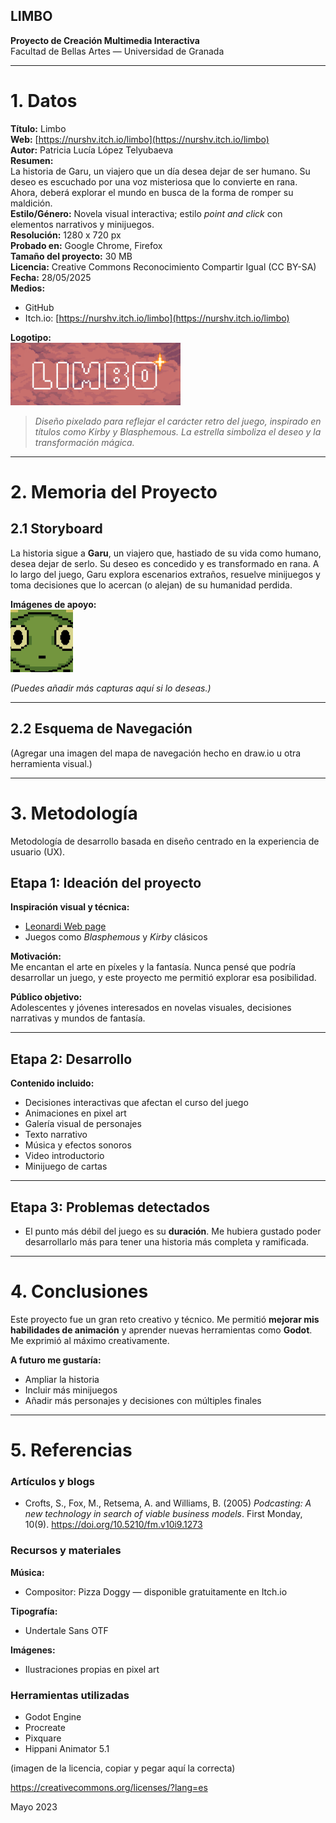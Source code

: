 ## LIMBO

**Proyecto de Creación Multimedia Interactiva**  
Facultad de Bellas Artes — Universidad de Granada

---

# 1. Datos

**Título:** Limbo  
**Web:** [https://nurshv.itch.io/limbo](https://nurshv.itch.io/limbo)  
**Autor:** Patricia Lucía López Telyubaeva  
**Resumen:**  
La historia de Garu, un viajero que un día desea dejar de ser humano. Su deseo es escuchado por una voz misteriosa que lo convierte en rana. Ahora, deberá explorar el mundo en busca de la forma de romper su maldición.  
**Estilo/Género:** Novela visual interactiva; estilo *point and click* con elementos narrativos y minijuegos.  
**Resolución:** 1280 x 720 px  
**Probado en:** Google Chrome, Firefox  
**Tamaño del proyecto:** 30 MB  
**Licencia:** Creative Commons Reconocimiento Compartir Igual (CC BY-SA)  
**Fecha:** 28/05/2025  
**Medios:**
- GitHub  
- Itch.io: [https://nurshv.itch.io/limbo](https://nurshv.itch.io/limbo)

**Logotipo:**  
<img src="logolimbo.png" alt="logotipo limbo" height="100">

> *Diseño pixelado para reflejar el carácter retro del juego, inspirado en títulos como Kirby y Blasphemous. La estrella simboliza el deseo y la transformación mágica.*

---

# 2. Memoria del Proyecto

## 2.1 Storyboard

La historia sigue a **Garu**, un viajero que, hastiado de su vida como humano, desea dejar de serlo. Su deseo es concedido y es transformado en rana. A lo largo del juego, Garu explora escenarios extraños, resuelve minijuegos y toma decisiones que lo acercan (o alejan) de su humanidad perdida.

**Imágenes de apoyo:**  
<img src="iconolimbo.jpg" alt="garu rana" height="100">

*(Puedes añadir más capturas aquí si lo deseas.)*

---

## 2.2 Esquema de Navegación

(Agregar una imagen del mapa de navegación hecho en draw.io u otra herramienta visual.)

---

# 3. Metodología

Metodología de desarrollo basada en diseño centrado en la experiencia de usuario (UX).

## Etapa 1: Ideación del proyecto

**Inspiración visual y técnica:**
- [Leonardi Web page](http://www.rleonardi.com/interactive-resume/)
- Juegos como *Blasphemous* y *Kirby* clásicos

**Motivación:**  
Me encantan el arte en píxeles y la fantasía. Nunca pensé que podría desarrollar un juego, y este proyecto me permitió explorar esa posibilidad.

**Público objetivo:**  
Adolescentes y jóvenes interesados en novelas visuales, decisiones narrativas y mundos de fantasía.

---

## Etapa 2: Desarrollo

**Contenido incluido:**
- Decisiones interactivas que afectan el curso del juego
- Animaciones en pixel art
- Galería visual de personajes
- Texto narrativo
- Música y efectos sonoros
- Video introductorio
- Minijuego de cartas

---

## Etapa 3: Problemas detectados

- El punto más débil del juego es su **duración**. Me hubiera gustado poder desarrollarlo más para tener una historia más completa y ramificada.

---

# 4. Conclusiones

Este proyecto fue un gran reto creativo y técnico. Me permitió **mejorar mis habilidades de animación** y aprender nuevas herramientas como **Godot**. Me exprimió al máximo creativamente.

**A futuro me gustaría:**
- Ampliar la historia
- Incluir más minijuegos
- Añadir más personajes y decisiones con múltiples finales

---

# 5. Referencias

### Artículos y blogs

- Crofts, S., Fox, M., Retsema, A. and Williams, B. (2005) *Podcasting: A new technology in search of viable business models*. First Monday, 10(9). https://doi.org/10.5210/fm.v10i9.1273

### Recursos y materiales

**Música:**  
- Compositor: Pizza Doggy — disponible gratuitamente en Itch.io

**Tipografía:**  
- Undertale Sans OTF

**Imágenes:**  
- Ilustraciones propias en pixel art

### Herramientas utilizadas

- Godot Engine  
- Procreate  
- Pixquare  
- Hippani Animator 5.1


(imagen de la licencia, copiar y pegar aquí la correcta)

https://creativecommons.org/licenses/?lang=es

Mayo 2023

